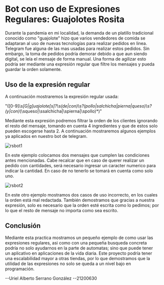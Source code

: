 # Bot con uso de Expresiones Regulares: Guajolotes Rosita

Durante la pandemia en mi localidad, la demanda de un platillo tradicional conocido como "guajolote" hizo que varios vendedores de comida se adaptaran al uso de nuevas tecnologías para realizar pedidos en linea. Telegram fue alguna de las mas usadas para realizar estos pedidos. Sin embargo, la toma de pedidos podría demorar debido a que aun siendo digital, se leía el mensaje de forma manual. Una forma de agilizar esto podría ser mediante una expresión regular que filtre los mensajes y pueda guardar la orden solamente.

## Uso de la expresión regular

A continuación mostraremos la expresión regular usada:

"([0-9]*\s[G|g]uajolote[s]?\s(de|con)\s?(pollo|salchicha|pierna|queso)\s?(y|con)*(\squeso|\ssalchicha|\spierna|\spollo)*)"

Mediante esta expresión podremos filtrar la orden de los clientes ignorando el resto del mensaje, tomando en cuenta 4 ingredientes y que de estos solo pueden escogerse hasta 2.  A continuación mostraremos algunos ejemplos ya aplicados en nuestro bot de telegram.

![rsbot1](https://github.com/lHatHamy/lye/assets/160956856/69c4f1af-571f-428c-b936-6fba3c0e8934)

En este ejemplo colocamos dos mensajes que cumplen las condiciones antes mencionadas. Cabe recalcar que en caso de querer realizar un pedido con cantidades, será necesario ingresar un caracter numerico para indicar la cantidad. En caso de no tenerlo se tomará en cuenta como solo uno.

![rsbot2](https://github.com/lHatHamy/lye/assets/160956856/858efec5-32c7-4b1a-b855-26bbfbc04086)

En este otro ejemplo mostramos dos casos de uso incorrecto, en los cuales la orden está mal redactada. También demostramos que gracias a nuestra expresión, solo es necesario que la orden esté escrita como lo pedimos; por lo que el resto de mensaje no importa como sea escrito.


## Conclusión

Mediante esta practica mostramos un pequeño ejemplo de como usar las expresiones regulares, asi como con una pequeña busqueda concreta podría no solo ayudarnos en la parte de automatas; sino que puede tener un aplicativo en aplicaciones de la vida diaria. Este proyecto podría tener una escalabilidad mayor a otras tiendas, por lo que demostramos que la utilidad de las expresiones no solo se queda a un nivel bajo en programación.


--Uriel Alberto Serrano González
--21200630
